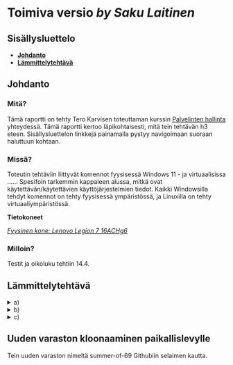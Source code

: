 # Toimiva versio _by Saku Laitinen_

## Sisällysluettelo

- **[Johdanto](https://github.com/KebabGarva/Linux-palvelinten-hallinta-bgu248/blob/main/h3.md#Johdanto)**
- **[Lämmittelytehtävä](https://github.com/KebabGarva/Linux-palvelinten-hallinta-bgu248/blob/main/h3.md#Lämmittelytehtävä)**


## Johdanto

### Mitä?

Tämä raportti on tehty Tero Karvisen toteuttaman kurssin [Palvelinten hallinta](https://terokarvinen.com/2024/configuration-management-2024-spring/) yhteydessä. Tämä raportti kertoo läpikohtaisesti, mitä tein tehtävän h3 eteen. Sisällysluettelon linkkejä painamalla pystyy navigoimaan suoraan haluttuun kohtaan.

### Missä?

Toteutin tehtäviin liittyvät komennot fyysisessä Windows 11 - ja virtuaalisissa ...... Spesifoin tarkemmin kappaleen alussa, mitkä ovat käytettävän/käytettävien käyttöjärjestelmien tiedot. Kaikki Windowsilla tehdyt komennot on tehty fyysisessä ympäristössä, ja Linuxilla on tehty virtuaaliympäristössä. 

**Tietokoneet**

[*Fyysinen kone: Lenovo Legion 7 16ACHg6*](https://nanoreview.net/en/laptop/lenovo-legion-7-2021-amd?m=c.1_g.3_r.3_s.3)


### Milloin?

Testit ja oikoluku tehtiin 14.4.

## Lämmittelytehtävä

<details>

<summary>a)</summary>

### Git pähkinänkuoressa

- Git on versionhallintaohjelma, jonka on kehittänyt Linus Torvalds.
- Eroaa muista versionhallintaohjelmista niin, että ei mitata pelkästään muutoksia vaan huomioi koko projektin yhdeksi versioksi
- Koko projektin historia ja versiot ovat tallennettuna kovalevylle.
  - Gitiä voidaan käyttää **KOKONAAN** ilman verkkkoyhteyttä
- Yksinkertaisimmillaan Gitiä käytetään seuraavasti:
  1. Tehdään tarvittavat muokkaukset työhakemistossa
  2. Valitaan haluamat tiedostot commitia varten
  3. Tehdään commit ja tarvittaessa push, jotta tallentuu oikea versio.

</details>

<details>

  <summary>b)</summary>

  ### git add . && git commit; git pull && git push

- Tämä komentosarja on opetettu kurssilla olemaan ainoa komentosarja, jonka on muistettava gitin käytössä
- Komentosarja jakaantuu neljään komentoon ja kahteen vaiheeseen
  - git add .
    - lisää muutokset commitia varten
  - git commit
    - commitilla tehdään muutokset paikalliseen varastoon
  - git pull
    - sisällyttää etävaraston kokonaisuuden paikallisvaraston kokonaisuuteen
  - git push
    - git pull toisinpäin.
  - Ensimmäisessä vaiheessa vahvistetaan muutokset paikallisvarastoon.
  - Toisessa vaiheessa otetaan etävaraston muutokset käyttöön, ja jos se onnistuu, paikallisvaraston muutokset sisällytetään etävarastoon.

</details>

<details>

  <summary>c)</summary>

  ### Varaston terokarvinen/suolax/ historia

  - Kaikki muutokset toteutettiin saman päivän aikana
  - Kahdeksan commitia yhteensä
  - Demontroi, että omia commit-viestejä voi tehdä
  - 
</details>

## Uuden varaston kloonaaminen paikallislevylle

Tein uuden varaston nimeltä summer-of-69 Githubiin selaimen kautta.



